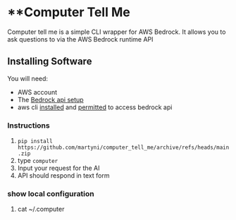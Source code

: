 # **Computer Tell Me
Computer tell me is a simple CLI wrapper for AWS Bedrock. It allows you to ask questions to via the AWS Bedrock runtime API
  
## **Installing Software**

You will need:

 - AWS account
 - The [Bedrock api setup](https://docs.aws.amazon.com/bedrock/latest/userguide/api-setup.html)
 - aws cli [installed](https://docs.aws.amazon.com/cli/latest/userguide/getting-started-install.html) and [permitted](https://docs.aws.amazon.com/bedrock/latest/userguide/security-iam.html) to access bedrock api

### **Instructions**

 1. ```pip install https://github.com/martyni/computer_tell_me/archive/refs/heads/main.zip```
 2. type ```computer```
 3. Input your request for the AI
 4. API should respond in text form 

### **show local configuration**
 1. cat ~/.computer
